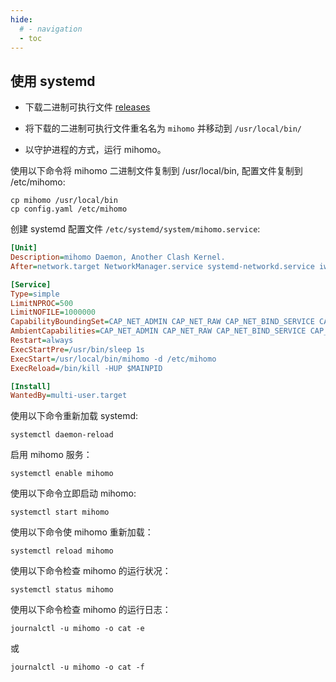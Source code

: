 ```yaml
---
hide:
  # - navigation
  - toc
---
```


## 使用 systemd

- 下载二进制可执行文件 [releases](https://github.com/MetaCubeX/mihomo/releases)

- 将下载的二进制可执行文件重名名为 `mihomo` 并移动到 `/usr/local/bin/`

- 以守护进程的方式，运行 mihomo。

使用以下命令将 mihomo 二进制文件复制到 /usr/local/bin, 配置文件复制到 /etc/mihomo:

```shell
cp mihomo /usr/local/bin
cp config.yaml /etc/mihomo
```

创建 systemd 配置文件 `/etc/systemd/system/mihomo.service`:

```ini
[Unit]
Description=mihomo Daemon, Another Clash Kernel.
After=network.target NetworkManager.service systemd-networkd.service iwd.service

[Service]
Type=simple
LimitNPROC=500
LimitNOFILE=1000000
CapabilityBoundingSet=CAP_NET_ADMIN CAP_NET_RAW CAP_NET_BIND_SERVICE CAP_SYS_TIME CAP_SYS_PTRACE CAP_DAC_READ_SEARCH CAP_DAC_OVERRIDE
AmbientCapabilities=CAP_NET_ADMIN CAP_NET_RAW CAP_NET_BIND_SERVICE CAP_SYS_TIME CAP_SYS_PTRACE CAP_DAC_READ_SEARCH CAP_DAC_OVERRIDE
Restart=always
ExecStartPre=/usr/bin/sleep 1s
ExecStart=/usr/local/bin/mihomo -d /etc/mihomo
ExecReload=/bin/kill -HUP $MAINPID

[Install]
WantedBy=multi-user.target
```

使用以下命令重新加载 systemd:

```shell
systemctl daemon-reload
```

启用 mihomo 服务：

```shell
systemctl enable mihomo
```

使用以下命令立即启动 mihomo:

```shell
systemctl start mihomo
```

使用以下命令使 mihomo 重新加载：

```shell
systemctl reload mihomo
```

使用以下命令检查 mihomo 的运行状况：

```shell
systemctl status mihomo
```

使用以下命令检查 mihomo 的运行日志：

```shell
journalctl -u mihomo -o cat -e
```

或

```shell
journalctl -u mihomo -o cat -f
```
